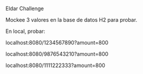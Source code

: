Eldar Challenge

Mockee 3 valores en la base de datos H2 para probar.

En local, probar:

localhost:8080/1234567890?amount=800

localhost:8080/9876543210?amount=800

localhost:8080/1111222333?amount=800
                 

